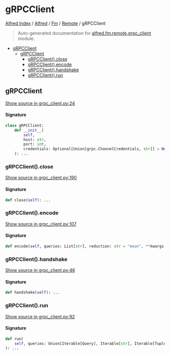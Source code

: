 # gRPCClient

[Alfred Index](../../../README.md#alfred-index) / [Alfred](../../index.md#alfred) / [Fm](../index.md#fm) / [Remote](./index.md#remote) / gRPCClient

> Auto-generated documentation for [alfred.fm.remote.grpc_client](../../../../alfred/fm/remote/grpc_client.py) module.

- [gRPCClient](#grpcclient)
  - [gRPCClient](#grpcclient-1)
    - [gRPCClient().close](#grpcclient()close)
    - [gRPCClient().encode](#grpcclient()encode)
    - [gRPCClient().handshake](#grpcclient()handshake)
    - [gRPCClient().run](#grpcclient()run)

## gRPCClient

[Show source in grpc_client.py:24](../../../../alfred/fm/remote/grpc_client.py#L24)

#### Signature

```python
class gRPCClient:
    def __init__(
        self,
        host: str,
        port: int,
        credentials: Optional[Union[grpc.ChannelCredentials, str]] = None,
    ): ...
```

### gRPCClient().close

[Show source in grpc_client.py:190](../../../../alfred/fm/remote/grpc_client.py#L190)

#### Signature

```python
def close(self): ...
```

### gRPCClient().encode

[Show source in grpc_client.py:107](../../../../alfred/fm/remote/grpc_client.py#L107)

#### Signature

```python
def encode(self, queries: List[str], reduction: str = "mean", **kwargs: Any): ...
```

### gRPCClient().handshake

[Show source in grpc_client.py:46](../../../../alfred/fm/remote/grpc_client.py#L46)

#### Signature

```python
def handshake(self): ...
```

### gRPCClient().run

[Show source in grpc_client.py:92](../../../../alfred/fm/remote/grpc_client.py#L92)

#### Signature

```python
def run(
    self, queries: Union[Iterable[Query], Iterable[str], Iterable[Tuple]], **kwargs: Any
): ...
```